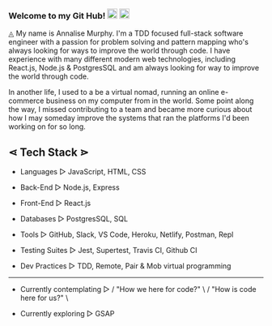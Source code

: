 ### Welcome to my Git Hub! <img src="https://emojis.slackmojis.com/emojis/images/1554740062/5584/deployparrot.gif?1554740062" width="20"/> <img src="https://emojis.slackmojis.com/emojis/images/1490884209/1972/star.gif?1490884209" width="20"/>

◬ My name is Annalise Murphy. I'm a TDD focused full-stack software engineer with a passion for problem solving and pattern mapping who's always looking for ways to improve the world through code. I have experience with many different modern web technologies, including React.js, Node.js & PostgresSQL and am always looking for way to improve the world through code.

In another life, I used to a be a virtual nomad, running an online e-commerce business on my computer from  in the world. Some point along the way, I missed contributing to a team and became more curious about how I may someday improve the systems that ran the platforms I'd been working on for so long.

⋖ Tech Stack ⋗
---
  * Languages ▻ JavaScript, HTML, CSS
  
  * Back-End ▻ Node.js, Express
  
  * Front-End ▻ React.js
  
  * Databases ▻ PostgresSQL, SQL
  
  * Tools ▻ GitHub, Slack, VS Code, Heroku, Netlify, Postman, Repl
  
  * Testing Suites ▻ Jest, Supertest, Travis CI, Github CI
  
  * Dev Practices ▻ TDD, Remote, Pair & Mob virtual programming

---
  * Currently contemplating ▻ / "How we here for code?" \ / "How is code here for us?" \

  * Currently exploring ▻ GSAP

<!--
**Annalise-M/Annalise-M** is a ✨ _special_ ✨ repository because its `README.md` (this file) appears on your GitHub profile.

Here are some ideas to get you started:

- 🔭 I’m currently working on ...
- 🌱 I’m currently learning ...
- 👯 I’m looking to collaborate on ...
- 🤔 I’m looking for help with ...
- 💬 Ask me about ...
- 📫 How to reach me: ...
- 😄 Pronouns: ...
- ⚡ Fun fact: ...
-->
